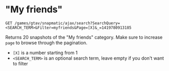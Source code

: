 # "My friends"

```
GET /games/gtav/snapmatic/ajax/search?SearchQuery=<SEARCH_TERM>&Filter=myfriends&Page=[X]&_=1419780913185
```

Returns 20 snapshots of the "My friends" category. Make sure to increase `page` to browse through the pagination. 

* `[X]` is a number starting from 1
* `<SEARCH_TERM>` is an optional search term, leave empty if you don't want to filter
